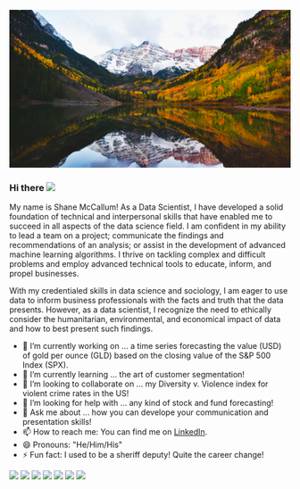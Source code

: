 ![Header](https://github.com/Shane-McCallum/Shane-McCallum/blob/main/Github%20header.jpg "Header")

### Hi there <img src="https://raw.githubusercontent.com/MartinHeinz/MartinHeinz/master/wave.gif" width="30px">

My name is Shane McCallum! As a Data Scientist, I have developed a solid foundation of technical and interpersonal skills that have enabled me to succeed in all aspects of the data science field. I am confident in my ability to lead a team on a project; communicate the findings and recommendations of an analysis; or assist in the development of advanced machine learning algorithms. I thrive on tackling complex and difficult problems and employ advanced technical tools to educate, inform, and propel businesses.

With my credentialed skills in data science and sociology, I am eager to use data to inform business professionals with the facts and truth that the data presents. However, as a data scientist, I recognize the need to ethically consider the humanitarian, environmental, and economical impact of data and how to best present such findings.

- 🔭 I’m currently working on ...
      a time series forecasting the value (USD) of gold per ounce (GLD) based on the closing value of the S&P 500 Index (SPX).
- 🌱 I’m currently learning ...
      the art of customer segmentation!
- 👯 I’m looking to collaborate on ...
      my Diversity v. Violence index for violent crime rates in the US!
- 🤔 I’m looking for help with ...
      any kind of stock and fund forecasting!
- 💬 Ask me about ... 
      how you can develope your communication and presentation skills!
- 📫 How to reach me:
      You can find me on [LinkedIn](https://www.linkedin.com/in/shane-mccallum/).       
- 😄 Pronouns: "He/Him/His"
- ⚡ Fun fact: I used to be a sheriff deputy! Quite the career change!

![](https://img.shields.io/badge/OS-Linux-informational?style=flat&logo=<LOGO_NAME>&logoColor=white&color=2bbc8a)
![](https://img.shields.io/badge/OS-Windows10-informational?style=flat&logo=<LOGO_NAME>&logoColor=white&color=2bbc8a)
![](https://img.shields.io/badge/Code-Python-informational?style=flat&logo=<LOGO_NAME>&logoColor=white&color=2bbc8a)
![](https://img.shields.io/badge/Code-mySQL-informational?style=flat&logo=<LOGO_NAME>&logoColor=white&color=2bbc8a)
![](https://img.shields.io/badge/Tools-Pandas-informational?style=flat&logo=<LOGO_NAME>&logoColor=white&color=2bbc8a)
![](https://img.shields.io/badge/Tools-Numpy-informational?style=flat&logo=<LOGO_NAME>&logoColor=white&color=2bbc8a)
![](https://img.shields.io/badge/Tools-Scikit-informational?style=flat&logo=<LOGO_NAME>&logoColor=white&color=2bbc8a)

<!--
**Shane-McCallum/Shane-McCallum** is a ✨ _special_ ✨ repository because its `README.md` (this file) appears on your GitHub profile.
-->
